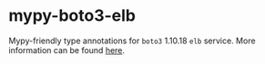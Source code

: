 # mypy-boto3-elb

Mypy-friendly type annotations for `boto3` 1.10.18 `elb` service.
More information can be found [here](https://github.com/vemel/mypy_boto3).